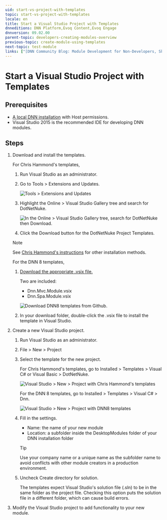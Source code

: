 ```yaml
---
uid: start-vs-project-with-templates
topic: start-vs-project-with-templates
locale: en
title: Start a Visual Studio Project with Templates
dnneditions: DNN Platform,Evoq Content,Evoq Engage
dnnversion: 09.02.00
parent-topic: developers-creating-modules-overview
previous-topic: create-module-using-templates
next-topic: test-module
links: ["[DNN Community Blog: Module Development for Non-Developers, Skinners, & DNN Beginners — Blog Series by Clinton Patterson](https://www.dnnsoftware.com/community-blog/cid/155064/module-development-for-non-developers-skinners-dnn-beginners--blog-series-intro)","[Using the new Module Development Templates for DotNetNuke 7 by Chris Hammond](https://www.chrishammond.com/blog/itemid/2616/using-the-new-module-development-templates-for-dot)"]
---
```


# Start a Visual Studio Project with Templates

## Prerequisites

*   [A local DNN installation](xref:set-up-dnn) with Host permissions.
*   Visual Studio 2015 is the recommended IDE for developing DNN modules.

## Steps

1.  Download and install the templates.

    For Chris Hammond's templates,

    1.  Run Visual Studio as an administrator.
    2.  Go to Tools \> Extensions and Updates.



        ![Tools > Extensions and Updates](/images/scr-VS2015ExtAndUpdates.png)



    3.  Highlight the Online \> Visual Studio Gallery tree and search for DotNetNuke.



        ![In the Online > Visual Studio Gallery tree, search for DotNetNuke then Download.](/images/scr-VS2015Search4DNN.png)



    4.  Click the Download button for the DotNetNuke Project Templates.

    > [!Note]
    > See [Chris Hammond's instructions](https://www.chrishammond.com/blog/itemid/2616/using-the-new-module-development-templates-for-dot) for other installation methods.

    For the DNN 8 templates,

    1.  [Download the appropriate .vsix file.](https://github.com/dnnsoftware/DNN.Templates/releases)

        Two are included:

        *   Dnn.Mvc.Module.vsix
        *   Dnn.Spa.Module.vsix



        ![Download DNN8 templates from Github.](/images/scr-VS2015DNN8Templates-11.png)



    2.  In your download folder, double-click the .vsix file to install the template in Visual Studio.
2.  Create a new Visual Studio project.
    1.  Run Visual Studio as an administrator.
    2.  File \> New \> Project
    3.  Select the template for the new project.

        For Chris Hammond's templates, go to Installed \> Templates \> Visual C# or Visual Basic \> DotNetNuke.

        ![Visual Studio > New > Project with Chris Hammond's templates](/images/scr-VS2015NewProjectWithTemplates-02.png)



        For the DNN 8 templates, go to Installed \> Templates \> Visual C# \> Dnn.

        ![Visual Studio > New > Project with DNN8 templates](/images/scr-VS2015NewProjectWithTemplates-01.png)



    4.  Fill in the settings.

        *   Name: the name of your new module
        *   Location: a subfolder inside the DesktopModules folder of your DNN installation folder

        >[!Tip]
        >Use your company name or a unique name as the subfolder name to avoid conflicts with other module creators in a production environment.

    5.  Uncheck Create directory for solution.

        The templates expect Visual Studio's solution file (.sln) to be in the same folder as the project file. Checking this option puts the solution file in a different folder, which can cause build errors.

3.  Modify the Visual Studio project to add functionality to your new module.
